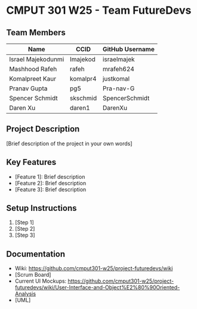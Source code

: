 # CMPUT 301 W25 - Team FutureDevs

## Team Members

| Name        | CCID   | GitHub Username |
| ----------- | ------ | --------------- |
| Israel Majekodunmi | Imajekod | israelmajek     |
| Mashhood Rafeh | rafeh | mrafeh624 |
| Komalpreet Kaur | komalpr4 | justkomal  |
| Pranav Gupta | pg5 | Pra-nav-G    |
| Spencer Schmidt | skschmid | SpencerSchmidt     |
| Daren Xu | daren1 | DarenXu     |

## Project Description

[Brief description of the project in your own words]

## Key Features

- [Feature 1]: Brief description
- [Feature 2]: Brief description
- [Feature 3]: Brief description

## Setup Instructions

1. [Step 1]
2. [Step 2]
3. [Step 3]

## Documentation

- Wiki: https://github.com/cmput301-w25/project-futuredevs/wiki
- [Scrum Board]
- Current UI Mockups: https://github.com/cmput301-w25/project-futuredevs/wiki/User-Interface-and-Object%E2%80%90Oriented-Analysis
- [UML]
